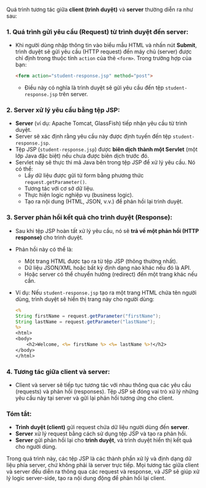 Quá trình tương tác giữa **client (trình duyệt)** và **server** thường diễn ra như sau:

### 1. **Quá trình gửi yêu cầu (Request) từ trình duyệt đến server:**
- Khi người dùng nhập thông tin vào biểu mẫu HTML và nhấn nút **Submit**, trình duyệt sẽ gửi yêu cầu (HTTP request) đến máy chủ (server) được chỉ định trong thuộc tính `action` của thẻ `<form>`. Trong trường hợp của bạn:

    ```html
    <form action="student-response.jsp" method="post">
    ```
  - Điều này có nghĩa là trình duyệt sẽ gửi yêu cầu đến tệp `student-response.jsp` trên server.

### 2. **Server xử lý yêu cầu bằng tệp JSP:**
- **Server** (ví dụ: Apache Tomcat, GlassFish) tiếp nhận yêu cầu từ trình duyệt. 
- Server sẽ xác định rằng yêu cầu này được định tuyến đến tệp `student-response.jsp`.
- Tệp JSP (`student-response.jsp`) được **biên dịch thành một Servlet** (một lớp Java đặc biệt) nếu chưa được biên dịch trước đó.
- Servlet này sẽ thực thi mã Java bên trong tệp JSP để xử lý yêu cầu. Nó có thể:
  - Lấy dữ liệu được gửi từ form bằng phương thức `request.getParameter()`.
  - Tương tác với cơ sở dữ liệu.
  - Thực hiện logic nghiệp vụ (business logic).
  - Tạo ra nội dung (HTML, JSON, v.v.) để phản hồi lại trình duyệt.

### 3. **Server phản hồi kết quả cho trình duyệt (Response):**
- Sau khi tệp JSP hoàn tất xử lý yêu cầu, nó sẽ **trả về một phản hồi (HTTP response)** cho trình duyệt.
- Phản hồi này có thể là:
  - Một trang HTML được tạo ra từ tệp JSP (thông thường nhất).
  - Dữ liệu JSON/XML hoặc bất kỳ định dạng nào khác nếu đó là API.
  - Hoặc server có thể chuyển hướng (redirect) đến một trang khác nếu cần.

- Ví dụ: Nếu `student-response.jsp` tạo ra một trang HTML chứa tên người dùng, trình duyệt sẽ hiển thị trang này cho người dùng:

    ```jsp
    <%
    String firstName = request.getParameter("firstName");
    String lastName = request.getParameter("lastName");
    %>
    <html>
    <body>
        <h2>Welcome, <%= firstName %> <%= lastName %>!</h2>
    </body>
    </html>
    ```

### 4. **Tương tác giữa client và server:**
- Client và server sẽ tiếp tục tương tác với nhau thông qua các yêu cầu (requests) và phản hồi (responses). Tệp JSP sẽ đóng vai trò xử lý những yêu cầu này tại server và gửi lại phản hồi tương ứng cho client.

### **Tóm tắt:**
- **Trình duyệt (client)** gửi request chứa dữ liệu người dùng đến **server**.
- **Server** xử lý request bằng cách sử dụng tệp JSP và tạo ra phản hồi.
- **Server** gửi phản hồi lại cho **trình duyệt**, và trình duyệt hiển thị kết quả cho người dùng.

Trong quá trình này, các tệp JSP là các thành phần xử lý và định dạng dữ liệu phía server, chứ không phải là server trực tiếp. Mọi tương tác giữa client và server đều diễn ra thông qua các request và response, và JSP sẽ giúp xử lý logic server-side, tạo ra nội dung động để phản hồi lại client.

